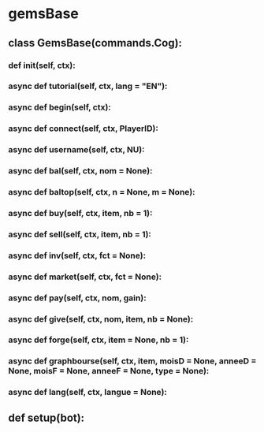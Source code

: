 # gemsBase
## class GemsBase(commands.Cog):

### def __init__(self, ctx):

### async def tutorial(self, ctx, lang = "EN"):

### async def begin(self, ctx):

### async def connect(self, ctx, PlayerID):

### async def username(self, ctx, NU):

### async def bal(self, ctx, nom = None):

### async def baltop(self, ctx, n = None, m = None):

### async def buy(self, ctx, item, nb = 1):

### async def sell(self, ctx, item, nb = 1):

### async def inv(self, ctx, fct = None):

### async def market(self, ctx, fct = None):

### async def pay(self, ctx, nom, gain):

### async def give(self, ctx, nom, item, nb = None):

### async def forge(self, ctx, item = None, nb = 1):

### async def graphbourse(self, ctx, item, moisD = None, anneeD = None, moisF = None, anneeF = None, type = None):

### async def lang(self, ctx, langue = None):

## def setup(bot):
